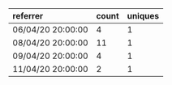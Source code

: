 | referrer          | count | uniques |
| :---------------- | :---- | :------ |
| 06/04/20 20:00:00 | 4     | 1       |
| 08/04/20 20:00:00 | 11    | 1       |
| 09/04/20 20:00:00 | 4     | 1       |
| 11/04/20 20:00:00 | 2     | 1       |